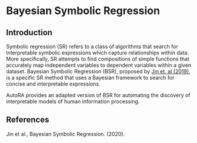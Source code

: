 # Bayesian Symbolic Regression

## Introduction

Symbolic regression (SR) refers to a class of algorithms that search for interpretable symbolic expressions which
capture relationships within data. More specifically, SR attempts to find compositions of simple functions that 
accurately map independent variables to dependent variables within a given dataset. Bayesian Symbolic Regression (BSR),
proposed by [Jin et. al (2019)](https://arxiv.org/abs/1910.08892), is a specific SR method that uses a Bayesian 
framework to search for concise and interpretable expressions.

AutoRA provides an adapted version of BSR for automating the discovery of interpretable models of human information 
processing.

## References

Jin et al., Bayesian Symbolic Regression. (2020).
